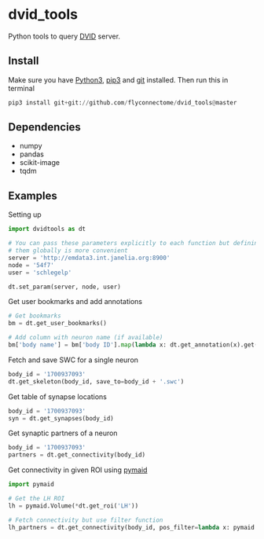 # dvid_tools
Python tools to query [DVID](https://github.com/janelia-flyem/dvid) server.

## Install

Make sure you have [Python3](https://www.python.org),
[pip3](https://pip.pypa.io/en/stable/installing/) and
[git](https://git-scm.com) installed. Then run this in terminal
```Python
pip3 install git+git://github.com/flyconnectome/dvid_tools@master
```

## Dependencies
- numpy
- pandas
- scikit-image
- tqdm

## Examples

Setting up
```Python
import dvidtools as dt 

# You can pass these parameters explicitly to each function but defining
# them globally is more convenient
server = 'http://emdata3.int.janelia.org:8900'
node = '54f7'
user = 'schlegelp'

dt.set_param(server, node, user)
```

Get user bookmarks and add annotations
```Python
# Get bookmarks
bm = dt.get_user_bookmarks()

# Add column with neuron name (if available)
bm['body name'] = bm['body ID'].map(lambda x: dt.get_annotation(x).get('name', None))
```

Fetch and save SWC for a single neuron
```Python
body_id = '1700937093'
dt.get_skeleton(body_id, save_to=body_id + '.swc')
```

Get table of synapse locations
```Python
body_id = '1700937093'
syn = dt.get_synapses(body_id)
```

Get synaptic partners of a neuron
```Python
body_id = '1700937093'
partners = dt.get_connectivity(body_id)
```

Get connectivity in given ROI using [pymaid](https://pymaid.readthedocs.io)
```Python
import pymaid

# Get the LH ROI
lh = pymaid.Volume(*dt.get_roi('LH'))

# Fetch connectivity but use filter function
lh_partners = dt.get_connectivity(body_id, pos_filter=lambda x: pymaid.in_volume(x, lh))
```
